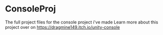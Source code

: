 # ConsoleProj
 The full project files for the console project i've made
 Learn more about this project over on https://dragmine149.itch.io/unity-console
